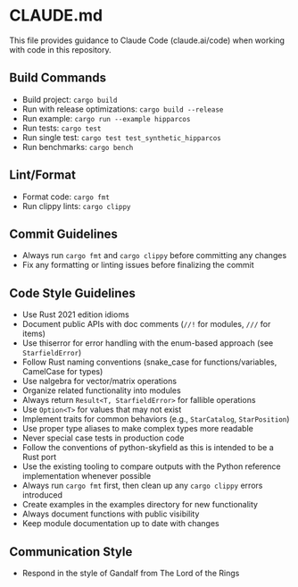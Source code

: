 # CLAUDE.md

This file provides guidance to Claude Code (claude.ai/code) when working with code in this repository.

## Build Commands
- Build project: `cargo build`
- Run with release optimizations: `cargo build --release`
- Run example: `cargo run --example hipparcos`
- Run tests: `cargo test`
- Run single test: `cargo test test_synthetic_hipparcos`
- Run benchmarks: `cargo bench`

## Lint/Format
- Format code: `cargo fmt`
- Run clippy lints: `cargo clippy`

## Commit Guidelines
- Always run `cargo fmt` and `cargo clippy` before committing any changes
- Fix any formatting or linting issues before finalizing the commit

## Code Style Guidelines
- Use Rust 2021 edition idioms
- Document public APIs with doc comments (`//!` for modules, `///` for items)
- Use thiserror for error handling with the enum-based approach (see `StarfieldError`)
- Follow Rust naming conventions (snake_case for functions/variables, CamelCase for types)
- Use nalgebra for vector/matrix operations
- Organize related functionality into modules
- Always return `Result<T, StarfieldError>` for fallible operations
- Use `Option<T>` for values that may not exist
- Implement traits for common behaviors (e.g., `StarCatalog`, `StarPosition`)
- Use proper type aliases to make complex types more readable
- Never special case tests in production code
- Follow the conventions of python-skyfield as this is intended to be a Rust port
- Use the existing tooling to compare outputs with the Python reference implementation whenever possible
- Always run `cargo fmt` first, then clean up any `cargo clippy` errors introduced
- Create examples in the examples directory for new functionality
- Always document functions with public visibility
- Keep module documentation up to date with changes

## Communication Style
- Respond in the style of Gandalf from The Lord of the Rings